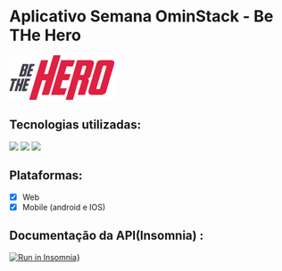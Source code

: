 # Aplicativo Semana OminStack - **Be THe Hero**

<img src="./mobile/src/assets/logo@2x.png" />

## Tecnologias utilizadas:
 <span><img href="https://reactnative.dev/" src="https://img.shields.io/badge/ReactNative-Mobile-red.svg"/></span>
 <span><img href="https://nodejs.org/en/" src="https://img.shields.io/badge/NodeJS-Backend-red.svg"/></span>
 <span><img href="https://pt-br.reactjs.org/" src="https://img.shields.io/badge/React-Frontend-red.svg"/></span>

## Plataformas:

- [x] Web
- [x] Mobile (android e IOS)

## Documentação da API(Insomnia) :

[![Run in Insomnia}](https://insomnia.rest/images/run.svg)](https://insomnia.rest/run/?label=Be%20the%20Hero&uri=https%3A%2F%2Fraw.githubusercontent.com%2Fsamuksilv%2Fbe-the-hero%2Fmaster%2Fbackend%2Fdocs%2FInsomnia_2020-04-07.json)







